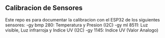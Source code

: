 ## Calibracion de Sensores

Este repo es para documentar la calibracion con el ESP32 de los siguientes sensores:
-gy bmp 280: Temperatura y Presion (I2C)
-gy ml 8511: Luz visible, Luz infrarroja y Indice UV (I2C)
-gy 1145: Indice UV (Valor Analogo)